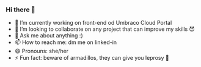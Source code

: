 ### Hi there 👋

- 🔭 I’m currently working on front-end od Umbraco Cloud Portal
- 👯 I’m looking to collaborate on any project that can improve my skills 😈
- 💬 Ask me about anything :)
- 📫 How to reach me: dm me on linked-in
- 😄 Pronouns: she/her
- ⚡ Fun fact: beware of armadillos, they can give you leprosy 🤯

<!-- Actual text -->


<!--
**julczka/julczka** is a ✨ _special_ ✨ repository because its `README.md` (this file) appears on your GitHub profile.




-->

